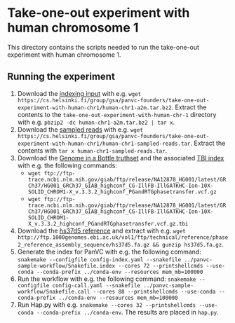 # Take-one-out experiment with human chromosome 1

This directory contains the scripts needed to run the take-one-out experiment with human chromosome 1.

## Running the experiment

1. Download the [indexing input](https://cs.helsinki.fi/group/gsa/panvc-founders/take-one-out-experiment-with-human-chr1/human-chr1-a2m.tar.bz2) with e.g. `wget https://cs.helsinki.fi/group/gsa/panvc-founders/take-one-out-experiment-with-human-chr1/human-chr1-a2m.tar.bz2`. Extract the contents to the `take-one-out-experiment-with-human-chr-1` directory with e.g. `pbzip2 -dc human-chr1-a2m.tar.bz2 | tar x`.
2. Download the [sampled reads](https://cs.helsinki.fi/group/gsa/panvc-founders/take-one-out-experiment-with-human-chr1/human-chr1-sampled-reads.tar) with e.g. `wget https://cs.helsinki.fi/group/gsa/panvc-founders/take-one-out-experiment-with-human-chr1/human-chr1-sampled-reads.tar`. Extract the contents with `tar x human-chr1-sampled-reads.tar`.
3. Download the [Genome in a Bottle truthset](http://ftp-trace.ncbi.nlm.nih.gov/giab/ftp/release/NA12878_HG001/latest/GRCh37/HG001_GRCh37_GIAB_highconf_CG-IllFB-IllGATKHC-Ion-10X-SOLID_CHROM1-X_v.3.3.2_highconf_PGandRTGphasetransfer.vcf.gz) and the associated [TBI index](http://ftp-trace.ncbi.nlm.nih.gov/giab/ftp/release/NA12878_HG001/latest/GRCh37/HG001_GRCh37_GIAB_highconf_CG-IllFB-IllGATKHC-Ion-10X-SOLID_CHROM1-X_v.3.3.2_highconf_PGandRTGphasetransfer.vcf.gz.tbi) with e.g. the following commands:
   * `wget ftp://ftp-trace.ncbi.nlm.nih.gov/giab/ftp/release/NA12878_HG001/latest/GRCh37/HG001_GRCh37_GIAB_highconf_CG-IllFB-IllGATKHC-Ion-10X-SOLID_CHROM1-X_v.3.3.2_highconf_PGandRTGphasetransfer.vcf.gz`
   * `wget ftp://ftp-trace.ncbi.nlm.nih.gov/giab/ftp/release/NA12878_HG001/latest/GRCh37/HG001_GRCh37_GIAB_highconf_CG-IllFB-IllGATKHC-Ion-10X-SOLID_CHROM1-X_v.3.3.2_highconf_PGandRTGphasetransfer.vcf.gz.tbi`
4. Download the [hs37d5 reference](http://ftp.1000genomes.ebi.ac.uk/vol1/ftp/technical/reference/phase2_reference_assembly_sequence/hs37d5.fa.gz) and extract with e.g. `wget http://ftp.1000genomes.ebi.ac.uk/vol1/ftp/technical/reference/phase2_reference_assembly_sequence/hs37d5.fa.gz && gunzip hs37d5.fa.gz`. 
5. Generate the index for PanVC with e.g. the following command: `snakemake --configfile config-index.yaml --snakefile ../panvc-sample-workflow/Snakefile.index --cores 72 --printshellcmds --use-conda --conda-prefix ../conda-env --resources mem_mb=100000`
6. Run the workflow with e.g. the following command: `snakemake --configfile config-call.yaml --snakefile ../panvc-sample-workflow/Snakefile.call --cores 88 --printshellcmds --use-conda --conda-prefix ../conda-env --resources mem_mb=100000`
7. Run Hap.py with e.g. `snakemake --cores 32 --printshellcmds --use-conda --conda-prefix ../conda-env`. The results are placed in `hap.py`.
